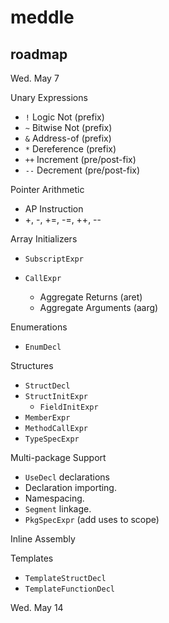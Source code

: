 # meddle

## roadmap

Wed. May 7

Unary Expressions
- `!` Logic Not (prefix)
- `~` Bitwise Not (prefix)
- `&` Address-of (prefix)
- `*` Dereference (prefix)
- `++` Increment (pre/post-fix)
- `--` Decrement (pre/post-fix)

Pointer Arithmetic
- AP Instruction
- +, -, +=, -=, ++, --

Array Initializers
- `SubscriptExpr`

- `CallExpr`
  - Aggregate Returns (aret)
  - Aggregate Arguments (aarg)

Enumerations
- `EnumDecl`

Structures
- `StructDecl`
- `StructInitExpr`
  - `FieldInitExpr`
- `MemberExpr`
- `MethodCallExpr`
- `TypeSpecExpr`



Multi-package Support
- `UseDecl` declarations
- Declaration importing.
- Namespacing.
- `Segment` linkage.
- `PkgSpecExpr` (add uses to scope)

Inline Assembly

Templates
- `TemplateStructDecl`
- `TemplateFunctionDecl`

Wed. May 14

